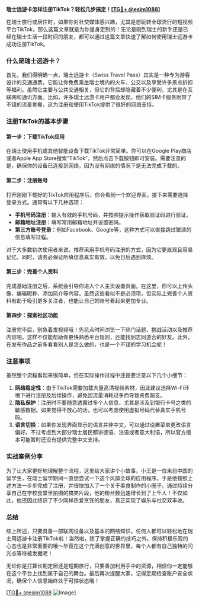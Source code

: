 **瑞士远游卡怎样注册TikTok？轻松几步搞定！[[TG💪+ @esim1088](https://t.me/s/esim1088)]**

在瑞士旅行或居住时，如果你对社交媒体感兴趣，尤其是想玩转全球流行的短视频平台TikTok，那么这篇文章就是为你量身定制的！无论是刚到瑞士的新手还是已经在瑞士生活一段时间的朋友，都可以通过这篇文章快速了解如何使用瑞士远游卡成功注册TikTok。

### 什么是瑞士远游卡？

首先，我们得明确一点，瑞士远游卡（Swiss Travel Pass）其实是一种专为游客设计的交通通票，它能让你免费乘坐瑞士境内的火车、公交以及享受许多景点折扣等福利。虽然它主要与公共交通相关，但它的背后却隐藏着不少便利，尤其是在互联网和通讯方面。比如，许多瑞士远游卡用户都会发现，他们的SIM卡服务附带了不错的流量套餐，这为注册和使用TikTok提供了很好的网络支持。

### 注册TikTok的基本步骤

#### 第一步：下载TikTok应用
在瑞士使用手机或其他智能设备下载TikTok非常简单。你可以在Google Play商店或者Apple App Store搜索“TikTok”，然后点击下载按钮即可安装。需要注意的是，确保你的设备已连接到网络，因为没有网络的情况下是无法完成下载的。

#### 第二步：注册账号
打开刚刚下载好的TikTok应用程序后，你会看到一个欢迎界面，接下来需要选择登录方式。通常有以下几种选项：

- **手机号码注册**：输入有效的手机号码，并按照提示操作获取验证码进行验证。
- **邮箱地址注册**：填写常用邮箱地址并设置密码。
- **第三方账号登录**：例如Facebook、Google等，这种方式可以直接跳过繁琐的信息填写过程。

对于大多数初次使用者来说，推荐采用手机号码注册的方式，因为它更直观且容易记忆。同时，请务必保证所填信息真实有效，以免日后遇到麻烦。

#### 第三步：完善个人资料
完成基础注册之后，系统会引导你进入个人主页设置页面。在这里，你可以上传头像、编辑昵称、添加简介等内容。虽然这些看似不是必须项，但实际上完善个人资料有助于吸引更多关注者，也能让自己的账号看起来更加专业。

#### 第四步：探索社区功能
注册完毕后，别急着发视频哦！先花点时间浏览一下热门话题、挑战活动以及推荐内容吧。这样不仅能帮助你更快熟悉平台规则，还能找到志同道合的好友。此外，在发布作品之前多看看别人是怎么做的，也是一个不错的学习机会呢！

### 注意事项

虽然整个流程看起来很简单，但在实际操作过程中还是要注意以下几个小细节：

1. **网络稳定性**：由于TikTok需要加载大量高清视频素材，因此建议选择Wi-Fi环境下进行注册及后续操作，避免因流量消耗过多而导致资费超支。
2. **隐私保护**：注册时不要随意透露过多个人信息，尤其是涉及到银行卡号之类的敏感数据。如果觉得不放心的话，也可以考虑使用虚拟号码代替真实手机号码。
3. **语言切换**：如果你发现界面显示的语言并非中文，可以通过设置菜单更改语言偏好。不过考虑到大部分瑞士居民都讲德语、法语或者意大利语，所以官方版本可能暂时还没有提供完整中文支持。

### 实战案例分享

为了让大家更好地理解整个流程，这里给大家讲个小故事。小王是一位来自中国的留学生，在瑞士留学期间一直想尝试一下这个风靡全球的应用程序。于是他按照上述方法一步步完成了注册，并很快加入了一个关于美食制作的小圈子。通过持续分享自己在学校食堂里拍摄的搞笑片段，他的粉丝数迅速增长到了上千人！不仅如此，他还因此结识了不少同样热爱烹饪的朋友，真正实现了娱乐与社交双丰收。

### 总结

综上所述，只要具备一部联网设备以及基本的网络知识，任何人都可以轻松地在瑞士用远游卡注册TikTok啦！当然啦，除了掌握正确的技巧之外，保持积极乐观的心态也是非常重要的哦～毕竟在这个充满创意的世界里，每个人都有自己独特的闪光点等待被发掘呢！

无论你是打算长期定居还是短期旅行，只要善加利用手中的资源，相信你一定能够在这个平台上找到属于自己的舞台。最后再次提醒大家，记得定期检查账户安全状况，确保个人信息始终处于可控状态哦！

[[TG💪+ @esim1088](https://t.me/s/esim1088) ![Image](https://i.postimg.cc/4NQfJmqS/Snipaste-2025-05-13-00-14-12.png)]